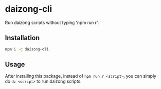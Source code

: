# daizong-cli

Run daizong scripts without typing 'npm run r'.

## Installation

```sh
npm i -g daizong-cli
```

## Usage

After installing this package, instead of `npm run r <script>`, you can simply do `dz <script>` to run daizong scripts.
